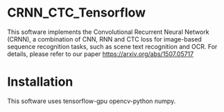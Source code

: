 # CRNN_CTC_Tensorflow
This software implements the Convolutional Recurrent Neural Network (CRNN), a combination of CNN, RNN and CTC loss for image-based sequence recognition tasks, such as scene text recognition and OCR. For details, please refer to our paper 
https://arxiv.org/abs/1507.05717


# Installation
This software uses tensorflow-gpu opencv-python numpy.

